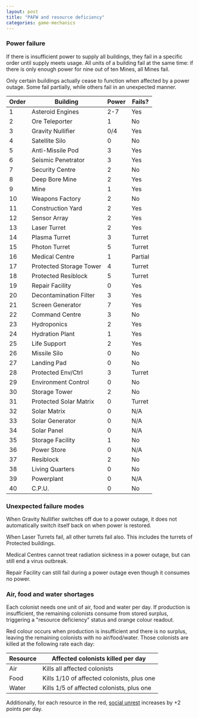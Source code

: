 ```yaml
---
layout: post
title: "PAFW and resource deficiency"
categories: game-mechanics
---
```


### Power failure
If there is insufficient power to supply all buildings, they fail in a
specific order until supply meets usage.
All units of a building fail at the same time:
if there is only enough power for nine out of ten Mines, all Mines fail.

Only certain buildings actually cease to function when affected by
a power outage. Some fail partially, while others fail in an
unexpected manner.

|Order| Building                | Power | Fails?   |
|-----|-------------------------|-------|----------|
|  1  | Asteroid Engines        | 2-7   | Yes      |
|  2  | Ore Teleporter          | 1     | No       |
|  3  | Gravity Nullifier       | 0/4   | Yes      |
|  4  | Satellite Silo          | 0     | No       |
|  5  | Anti-Missile Pod        | 3     | Yes      |
|  6  | Seismic Penetrator      | 3     | Yes      |
|  7  | Security Centre         | 2     | No       |
|  8  | Deep Bore Mine          | 2     | Yes      |
|  9  | Mine                    | 1     | Yes      |
| 10  | Weapons Factory         | 2     | No       |
| 11  | Construction Yard       | 2     | Yes      |
| 12  | Sensor Array            | 2     | Yes      |
| 13  | Laser Turret            | 2     | Yes      |
| 14  | Plasma Turret           | 3     | Turret   |
| 15  | Photon Turret           | 5     | Turret   |
| 16  | Medical Centre          | 1     | Partial  |
| 17  | Protected Storage Tower | 4     | Turret   |
| 18  | Protected Resiblock     | 5     | Turret   |
| 19  | Repair Facility         | 0     | Yes      |
| 20  | Decontamination Filter  | 3     | Yes      |
| 21  | Screen Generator        | 7     | Yes      |
| 22  | Command Centre          | 3     | No       |
| 23  | Hydroponics             | 2     | Yes      |
| 24  | Hydration Plant         | 1     | Yes      |
| 25  | Life Support            | 2     | Yes      |
| 26  | Missile Silo            | 0     | No       |
| 27  | Landing Pad             | 0     | No       |
| 28  | Protected Env/Ctrl      | 3     | Turret   |
| 29  | Environment Control     | 0     | No       |
| 30  | Storage Tower           | 2     | No       |
| 31  | Protected Solar Matrix  | 0     | Turret   |
| 32  | Solar Matrix            | 0     | N/A      |
| 33  | Solar Generator         | 0     | N/A      |
| 34  | Solar Panel             | 0     | N/A      |
| 35  | Storage Facility        | 1     | No       |
| 36  | Power Store             | 0     | N/A      |
| 37  | Resiblock               | 2     | No       |
| 38  | Living Quarters         | 0     | No       |
| 39  | Powerplant              | 0     | N/A      |
| 40  | C.P.U.                  | 0     | No       |

### Unexpected failure modes
When Gravity Nullifier switches off due to a power outage, it does not
automatically switch itself back on when power is restored.

When Laser Turrets fail, all other turrets fail also. This includes the
turrets of Protected buildings.

Medical Centres cannot treat radiation sickness in a power outage, but
can still end a virus outbreak.

Repair Facility can still fail during a power outage even though it
consumes no power.

### Air, food and water shortages
Each colonist needs one unit of air, food and water per day. If production
is insufficient, the remaining colonists consume from stored surplus,
triggering a "resource deficiency" status and orange colour readout.

Red colour occurs when production is insufficient and there is no surplus,
leaving the remaining colonists with no air/food/water. Those colonists
are killed at the following rate each day:

| Resource | Affected colonists killed per day           |
|----------|---------------------------------------------|
| Air      | Kills all affected colonists                | 
| Food     | Kills 1/10 of affected colonists, plus one  |
| Water    | Kills 1/5 of affected colonists, plus one   |

Additionally, for each resource in the red,
[social unrest](security-and-morale.html) increases by +2
points per day.
